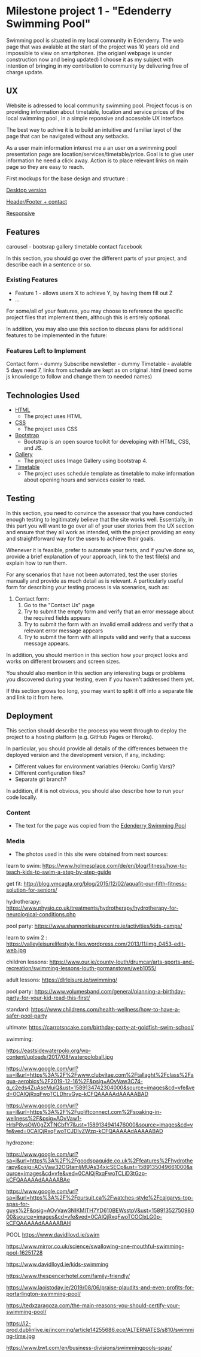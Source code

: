 # Milestone project 1 - "Edenderry Swimming Pool"

Swimming pool is situated in my local comnunity in Edenderry.
The web page that was avalable at the start of the project was 10 years old and impossible to view on smartphones. (the origianl webpage is under construction now and being updated)
I choose it as my subject with intention of bringing in my contribution to community by delivering free of charge update.


## UX

Website is adressed to local community swimming pool. Project focus is on providing information about timetable, location and service prices of the local swimming pool ,
in a simple reponsive and acceseble UX interface.

The best way to achive it is to build an intuitive and familiar layot of the page that can be navigated without any setbacks.

As a user main information interest me a an user on a swimming pool presentation page are location/services/timetable/price.
Goal is to give user information he need a click away.
Action is to place relevant links on main page so they are easy to reach.


First mockups for the base design and structure :

[Desktop version](project-docs/deskt.jpg)

[Header/Footer + contact](project-docs/header-footer-contact.jpg)

[Responsive ](project-docs/mobile-tablet-desk.jpg)



## Features

carousel - bootsrap
gallery
timetable
contact facebook


In this section, you should go over the different parts of your project, and describe each in a sentence or so.
 
### Existing Features
- Feature 1 - allows users X to achieve Y, by having them fill out Z
- ...

For some/all of your features, you may choose to reference the specific project files that implement them, although this is entirely optional.

In addition, you may also use this section to discuss plans for additional features to be implemented in the future:

### Features Left to Implement

Contact form - dummy 
Subscribe newsletter - dummy
Timetable - avalable 5 days need 7, links from schedule are kept as on original .html (need some js knowledge to follow and change them to needed names)

## Technologies Used


- [HTML](https://en.wikipedia.org/wiki/HTML)
    - The project uses HTML
- [CSS](https://en.wikipedia.org/wiki/Cascading_Style_Sheets)
    - The project uses CSS
- [Bootstrap](https://getbootstrap.com/)
    - Bootstrap is an open source toolkit for developing with HTML, CSS, and JS.
- [Gallery](https://bootsnipp.com/snippets/aMGnk)
    - The project uses Image Gallery using bootstrap 4.
- [Timetable](https://codyhouse.co/demo/schedule-template/index.html)
    - The project uses schedule template as timetable to make information about opening hours and services easier to read.


## Testing

In this section, you need to convince the assessor that you have conducted enough testing to legitimately believe that the site works well. Essentially, in this part you will want to go over all of your user stories from the UX section and ensure that they all work as intended, with the project providing an easy and straightforward way for the users to achieve their goals.

Whenever it is feasible, prefer to automate your tests, and if you've done so, provide a brief explanation of your approach, link to the test file(s) and explain how to run them.

For any scenarios that have not been automated, test the user stories manually and provide as much detail as is relevant. A particularly useful form for describing your testing process is via scenarios, such as:

1. Contact form:
    1. Go to the "Contact Us" page
    2. Try to submit the empty form and verify that an error message about the required fields appears
    3. Try to submit the form with an invalid email address and verify that a relevant error message appears
    4. Try to submit the form with all inputs valid and verify that a success message appears.

In addition, you should mention in this section how your project looks and works on different browsers and screen sizes.

You should also mention in this section any interesting bugs or problems you discovered during your testing, even if you haven't addressed them yet.

If this section grows too long, you may want to split it off into a separate file and link to it from here.

## Deployment

This section should describe the process you went through to deploy the project to a hosting platform (e.g. GitHub Pages or Heroku).

In particular, you should provide all details of the differences between the deployed version and the development version, if any, including:
- Different values for environment variables (Heroku Config Vars)?
- Different configuration files?
- Separate git branch?

In addition, if it is not obvious, you should also describe how to run your code locally.


### Content

- The text for the page was copied from the [Edenderry Swimming Pool](http://edenderryswimmingpool.ie/)

### Media

- The photos used in this site were obtained from next sources:

learn to swim: https://www.holmesplace.com/de/en/blog/fitness/how-to-teach-kids-to-swim-a-step-by-step-guide

get fit: http://blog.ymcagta.org/blog/2015/12/02/aquafit-our-fifth-fitness-solution-for-seniors/

hydrotherapy: https://www.physio.co.uk/treatments/hydrotherapy/hydrotherapy-for-neurological-conditions.php

pool party: https://www.shannonleisurecentre.ie/activities/kids-camps/

learn to swim 2 : https://valleyleisurelifestyle.files.wordpress.com/2013/11/img_0453-edit-web.jpg

children lessons: https://www.our.ie/county-louth/drumcar/arts-sports-and-recreation/swimming-lessons-louth-gormanstown/web1055/

adult lessons: https://dlrleisure.ie/swimming/

pool party: https://www.volumesband.com/general/planning-a-birthday-party-for-your-kid-read-this-first/

standard: https://www.childrens.com/health-wellness/how-to-have-a-safer-pool-party

ultimate: https://carrotsncake.com/birthday-party-at-goldfish-swim-school/

swimming:

https://eastsidewaterpolo.org/wp-content/uploads/2017/08/waterpoloball.jpg

https://www.google.com/url?sa=i&url=https%3A%2F%2Fwww.clubvitae.com%2Ftallaght%2Fclass%2Faqua-aerobics%2F2019-12-16%2F&psig=AOvVaw3C74-q_c2eds4ZuAseMuiQ&ust=1589134742304000&source=images&cd=vfe&ved=0CAIQjRxqFwoTCLDhrvGyp-kCFQAAAAAdAAAAABAD

https://www.google.com/url?sa=i&url=https%3A%2F%2Fupliftconnect.com%2Fsoaking-in-wellness%2F&psig=AOvVaw1-HrbP8vsOW0gZXTNCbfY7&ust=1589134941476000&source=images&cd=vfe&ved=0CAIQjRxqFwoTCJDIvZWzp-kCFQAAAAAdAAAAABAD


hydrozone:

https://www.google.com/url?sa=i&url=https%3A%2F%2Fgoodspaguide.co.uk%2Ffeatures%2Fhydrotherapy&psig=AOvVaw32OGtamljMUAs34xicSECp&ust=1589135049661000&source=images&cd=vfe&ved=0CAIQjRxqFwoTCLiD3tGzp-kCFQAAAAAdAAAAABAe

https://www.google.com/url?sa=i&url=https%3A%2F%2Fpursuit.ca%2Fwatches-style%2Fcalgarys-top-spas-for-guys%2F&psig=AOvVaw3NIKMITH7YD610BEWsstpV&ust=1589135275098000&source=images&cd=vfe&ved=0CAIQjRxqFwoTCOClxLG0p-kCFQAAAAAdAAAAABAH


POOL
https://www.davidlloyd.ie/swim

https://www.mirror.co.uk/science/swallowing-one-mouthful-swimming-pool-16251728

https://www.davidlloyd.ie/kids-swimming

https://www.thespencerhotel.com/family-friendly/

https://www.laoistoday.ie/2019/08/06/praise-plaudits-and-even-profits-for-portarlington-swimming-pool/

https://tedxzaragoza.com/the-main-reasons-you-should-certify-your-swimming-pool/

https://i2-prod.dublinlive.ie/incoming/article14255686.ece/ALTERNATES/s810/swimming-time.jpg

https://www.bwt.com/en/business-divisions/swimmingpools-spas/




